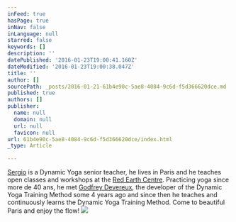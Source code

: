 ```yaml
---
inFeed: true
hasPage: true
inNav: false
inLanguage: null
starred: false
keywords: []
description: ''
datePublished: '2016-01-23T19:00:41.160Z'
dateModified: '2016-01-23T19:00:38.047Z'
title: ''
author: []
sourcePath: _posts/2016-01-21-61b4e90c-5ae8-4084-9c6d-f5d366620dce.md
published: true
authors: []
publisher:
  name: null
  domain: null
  url: null
  favicon: null
url: 61b4e90c-5ae8-4084-9c6d-f5d366620dce/index.html
_type: Article

---
```

[Sergio][0] is a Dynamic Yoga senior teacher, he lives in Paris and he teaches open classes and workshops at the [Red Earth Centre][1]. Practicing yoga since more de 40 ans, he met [Godfrey Devereux][2], the developer of the Dynamic Yoga Training Method some 4 years ago and since then he teaches and continuously learns the Dynamic Yoga Training Method. Come to beautiful Paris and enjoy the flow! ![](https://the-grid-user-content.s3-us-west-2.amazonaws.com/1ea93b5e-6c9f-4ab1-adb8-d958ce4ed131.jpg)

[0]: http://www.redearthcentre.com/eng/?page_id=907
[1]: http://www.redearthcentre.com/
[2]: http://www.dynamicyoga.com/